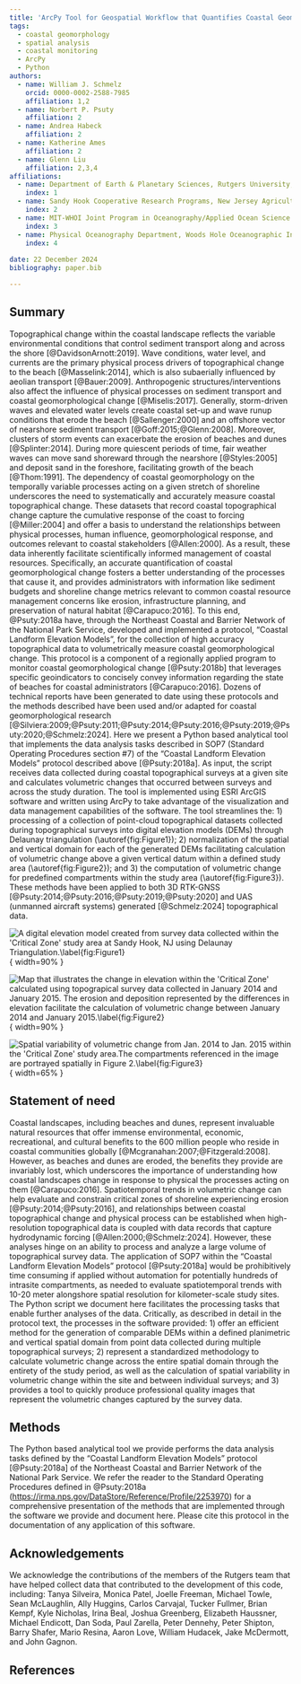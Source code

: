 ```yaml
---
title: 'ArcPy Tool for Geospatial Workflow that Quantifies Coastal Geomorphological Change'
tags:
  - coastal geomorphology
  - spatial analysis
  - coastal monitoring
  - ArcPy
  - Python
authors:
  - name: William J. Schmelz
    orcid: 0000-0002-2588-7985
    affiliation: 1,2
  - name: Norbert P. Psuty 
    affiliation: 2	
  - name: Andrea Habeck
    affiliation: 2		
  - name: Katherine Ames
    affiliation: 2
  - name: Glenn Liu
    affiliation: 2,3,4	
affiliations:
  - name: Department of Earth & Planetary Sciences, Rutgers University, 610 Taylor Road, Piscataway, NJ
    index: 1
  - name: Sandy Hook Cooperative Research Programs, New Jersey Agricultural Experiment Station, Rutgers University, 74 Magruder Road, Highlands, NJ
    index: 2
  - name: MIT-WHOI Joint Program in Oceanography/Applied Ocean Science and Engineering, Cambridge, MA
    index: 3	
  - name: Physical Oceanography Department, Woods Hole Oceanographic Institution, Falmouth, MA
    index: 4		
	
date: 22 December 2024
bibliography: paper.bib

---
```


## Summary
Topographical change within the coastal landscape reflects the variable environmental conditions that control sediment transport along and across the shore [@DavidsonArnott:2019]. Wave conditions, water level, and currents are the primary physical process drivers of topographical change to the beach [@Masselink:2014], which is also subaerially influenced by aeolian transport [@Bauer:2009]. Anthropogenic structures/interventions also affect the influence of physical processes on sediment transport and coastal geomorphological change [@Miselis:2017]. Generally, storm-driven waves and elevated water levels create coastal set-up and wave runup conditions that erode the beach [@Sallenger:2000] and an offshore vector of nearshore sediment transport [@Goff:2015;@Glenn:2008]. Moreover, clusters of storm events can exacerbate the erosion of beaches and dunes [@Splinter:2014]. During more quiescent periods of time, fair weather waves can move sand shoreward through the nearshore [@Styles:2005] and deposit sand in the foreshore, facilitating growth of the beach [@Thom:1991]. The dependency of coastal geomorphology on the temporally variable processes acting on a given stretch of shoreline underscores the need to systematically and accurately measure coastal topographical change. These datasets that record coastal topographical change capture the cumulative response of the coast to forcing [@Miller:2004] and offer a basis to understand the relationships between physical processes, human influence, geomorphological response, and outcomes relevant to coastal stakeholders [@Allen:2000]. As a result, these data inherently facilitate scientifically informed management of coastal resources. Specifically, an accurate quantification of coastal geomorphological change fosters a better understanding of the processes that cause it, and provides administrators with information like sediment budgets and shoreline change metrics relevant to common coastal resource management concerns like erosion, infrastructure planning, and preservation of natural habitat [@Carapuco:2016].
To this end, @Psuty:2018a have, through the Northeast Coastal and Barrier Network of the National Park Service, developed and implemented a protocol, “Coastal Landform Elevation Models”, for the collection of high accuracy topographical data to volumetrically measure coastal geomorphological change. This protocol is a component of a regionally applied program to monitor coastal geomorphological change [@Psuty:2018b] that leverages specific geoindicators to concisely convey information regarding the state of beaches for coastal administrators [@Carapuco:2016]. Dozens of technical reports have been generated to date using these protocols and the methods described have been used and/or adapted for coastal geomorphological research [@Silviera:2009;@Psuty:2011;@Psuty:2014;@Psuty:2016;@Psuty:2019;@Psuty:2020;@Schmelz:2024]. 
Here we present a Python based analytical tool that implements the data analysis tasks described in SOP7 (Standard Operating Procedures section #7) of the “Coastal Landform Elevation Models” protocol described above [@Psuty:2018a].  As input, the script receives data collected during coastal topographical surveys at a given site and calculates volumetric changes that occurred between surveys and across the study duration. The tool is implemented using ESRI ArcGIS software and written using ArcPy to take advantage of the visualization and data management capabilities of the software. The tool streamlines the: 1) processing of a collection of point-cloud topographical datasets collected during topographical surveys into digital elevation models (DEMs) through Delaunay triangulation (\autoref{fig:Figure1}); 2) normalization of the spatial and vertical domain for each of the generated DEMs facilitating calculation of volumetric change above a given vertical datum within a defined study area (\autoref{fig:Figure2}); and 3) the computation of volumetric change for predefined compartments within the study area (\autoref{fig:Figure3}). These methods have been applied to both 3D RTK-GNSS [@Psuty:2014;@Psuty:2016;@Psuty:2019;@Psuty:2020] and UAS (unmanned aircraft systems) generated [@Schmelz:2024] topographical data.

![A digital elevation model created from survey data collected within the 'Critical Zone' study area at Sandy Hook, NJ using Delaunay Triangulation.\label{fig:Figure1}](Figure1.png){ width=90% }

![Map that illustrates the change in elevation within the 'Critical Zone' calculated using topograpical survey data collected in January 2014 and January 2015. The erosion and deposition represented by the differences in elevation facilitate the calculation of volumetric change between January 2014 and January 2015.\label{fig:Figure2}](Figure2.png){ width=90% }

![Spatial variability of volumetric change from Jan. 2014 to Jan. 2015 within the 'Critical Zone' study area.The compartments referenced in the image are portrayed spatially in Figure 2.\label{fig:Figure3}](Figure3.png){ width=65% }

## Statement of need
Coastal landscapes, including beaches and dunes, represent invaluable natural resources that offer immense environmental, economic, recreational, and cultural benefits to the 600 million people who reside in coastal communities globally [@Mcgranahan:2007;@Fitzgerald:2008]. However, as beaches and dunes are eroded, the benefits they provide are invariably lost, which underscores the importance of understanding how coastal landscapes change in response to physical the processes acting on them [@Carapuco:2016]. Spatiotemporal trends in volumetric change can help evaluate and constrain critical zones of shoreline experiencing erosion [@Psuty:2014;@Psuty:2016], and relationships between coastal topographical change and physical process can be established when high-resolution topographical data is coupled with data records that capture hydrodynamic forcing [@Allen:2000;@Schmelz:2024]. However, these analyses hinge on an ability to process and analyze a large volume of topographical survey data. The application of SOP7 within the “Coastal Landform Elevation Models” protocol [@Psuty:2018a] would be prohibitively time consuming if applied without automation for potentially hundreds of intrasite compartments, as needed to evaluate spatiotemporal trends with 10-20 meter alongshore spatial resolution for kilometer-scale study sites. The Python script we document here facilitates the processing tasks that enable further analyses of the data. Critically, as described in detail in the protocol text, the processes in the software provided: 1) offer an efficient method for the generation of comparable DEMs within a defined planimetric and vertical spatial domain from point data collected during multiple topographical surveys; 2) represent a standardized methodology to calculate volumetric change across the entire spatial domain through the entirety of the study period, as well as the calculation of spatial variability in volumetric change within the site and between individual surveys; and 3) provides a tool to quickly produce professional quality images that represent the volumetric changes captured by the survey data. 

## Methods
The Python based analytical tool we provide performs the data analysis tasks defined by the “Coastal Landform Elevation Models” protocol [@Psuty:2018a] of the Northeast Coastal and Barrier Network of the National Park Service. We refer the reader to the Standard Operating Procedures defined in @Psuty:2018a (https://irma.nps.gov/DataStore/Reference/Profile/2253970) for a comprehensive presentation of the methods that are implemented through the software we provide and document here. Please cite this protocol in the documentation of any application of this software.

## Acknowledgements
We acknowledge the contributions of the members of the Rutgers team that have helped collect data that contributed to the development of this code, including: Tanya Silveira, Monica Patel, Joelle Freeman, Michael Towle, Sean McLaughlin, Ally Huggins, Carlos Carvajal, Tucker Fullmer, Brian Kempf, Kyle Nicholas, Irina Beal, Joshua Greenberg, Elizabeth Haussner, Michael Endicott, Dan Soda, Paul Zarella, Peter Dennehy, Peter Shipton, Barry Shafer, Mario Resina, Aaron Love, William Hudacek, Jake McDermott, and John Gagnon.

## References
